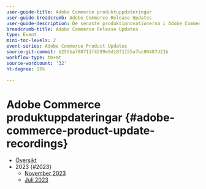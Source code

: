 ```yaml
---
user-guide-title: Adobe Commerce produktuppdateringar
user-guide-breadcrumb: Adobe Commerce Release Updates
user-guide-description: De senaste produktinnovationerna i Adobe Commerce presenteras av Adobe Commerce produktteam.
breadcrumb-title: Adobe Commerce Release Updates
type: Event
mini-toc-levels: 2
event-series: Adobe Commerce Product Updates
source-git-commit: b255ba788711f4599e9d18f1155a7bc00487d21b
workflow-type: tm+mt
source-wordcount: '32'
ht-degree: 15%

---
```



# Adobe Commerce produktuppdateringar {#adobe-commerce-product-update-recordings}

+ [Översikt](overview.md)
+ 2023 {#2023}
   + [November 2023](2023/nov2023.md)
   + [Juli 2023](2023/july2023.md)
